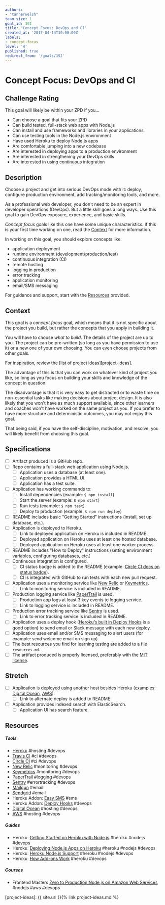 ```yaml
---
authors:
- "tannerwelsh"
team_size: 1
goal_id: 192
title: "Concept Focus: DevOps and CI"
created_at: '2017-04-14T10:00:00Z'
labels:
- concept-focus
level: '4'
published: true
redirect_from: '/goals/192'
---
```


# Concept Focus: DevOps and CI

## Challenge Rating

This goal will likely be within your ZPD if you...

- Can choose a goal that fits your ZPD
- Can build tested, full-stack web apps with Node.js
- Can install and use frameworks and libraries in your applications
- Can use testing tools in the Node.js environment
- Have used Heroku to deploy Node.js apps
- Are comfortable jumping into a new codebase
- Are interested in deploying apps to a production environment
- Are interested in strengthening your DevOps skills
- Are interested in using continuous integration

## Description

Choose a project and get into serious DevOps mode with it: deploy, configure production environment, add tracking/monitoring tools, and more.

As a professional web developer, you don't need to be an expert in developer operations (DevOps). But a little skill goes a long ways. Use this goal to gain DevOps exposure, experience, and basic skills.

_Concept focus_ goals like this one have some unique characteristics. If this is your first time working on one, read the [Context](#context) for more information.

In working on this goal, you should explore concepts like:

- application deployment
- runtime environment (development/production/test)
- continuous integration (CI)
- remote hosting
- logging in production
- error tracking
- application monitoring
- email/SMS messaging

For guidance and support, start with the [Resources](#resources) provided.

## Context

This goal is a _concept focus_ goal, which means that it is not specific about the project you build, but rather the concepts that you apply in building it.

You will have to choose _what to build_. The details of the project are up to you. The project can be pre-written (so long as you have permission to use it) or a new one of your own choosing. You can even choose projects from other goals.

For inspiration, review the [list of project ideas][project-ideas].

The advantage of this is that you can work on whatever kind of project you like, so long as you focus on building your skills and knowledge of the concept in question.

The disadvantage is that it is very easy to get distracted or to waste time on non-essential tasks like making decisions about project design. It is also likely that you won't have as much support available, since other learners and coaches won't have worked on the same project as you. If you prefer to have more structure and deterministic outcomes, you may not enjoy this goal.

That being said, if you have the self-discipline, motivation, and resolve, you will likely benefit from choosing this goal.

## Specifications

- [ ] Artifact produced is a GitHub repo.
- [ ] Repo contains a full-stack web application using Node.js.
  - [ ] Application uses a database (at least one).
  - [ ] Application provides a HTML UI.
  - [ ] Application has a test suite.
- [ ] Application has working commands to:
  - [ ] Install dependencies (example: `$ npm install`)
  - [ ] Start the server (example: `$ npm start`)
  - [ ] Run tests (example: `$ npm test`)
  - [ ] Deploy to production (example: `$ npm run deploy`)
- [ ] README includes basic "Getting Started" instructions (install, set up database, etc.).
- [ ] Application is deployed to Heroku.
  - [ ] Link to deployed application on Heroku is included in README.
  - [ ] Deployed application on Heroku uses at least one hosted database.
  - [ ] Deployed application on Heroku uses at least one worker process.
- [ ] README includes "How to Deploy" instructions (setting environment variables, configuring databases, etc.)
- [ ] Continuous integration is configured.
  - [ ] CI status badge is added to the README (example: [Circle CI docs on status badge](https://circleci.com/docs/1.0/status-badges/)).
  - [ ] CI is integrated with GitHub to run tests with each new pull request.
- [ ] Application uses a monitoring service like [New Relic](https://newrelic.com/) or [Keymetrics](https://keymetrics.io/).
  - [ ] Link to monitoring service is included in README.
- [ ] Production logging service like [PaperTrail](https://papertrailapp.com/) is used.
  - [ ] Production app logs at least 3 key events to logging service.
  - [ ] Link to logging service is included in README.
- [ ] Production error tracking service like [Sentry](https://sentry.io/welcome/) is used.
  - [ ] Link to error tracking service is included in README.
- [ ] Application uses a deploy hook ([Heroku's built in Deploy Hooks](https://elements.heroku.com/addons/deployhooks) is a good option) to send email or Slack message with each new deploy.
- [ ] Application uses email and/or SMS messaging to alert users (for example: send welcome email on sign up).
- [ ] The best resources you find for learning testing are added to a file `resources.md`.
- [ ] The artifact produced is properly licensed, preferably with the [MIT license][mit-license].

## Stretch

- [ ] Application is deployed using another host besides Heroku (examples: [Digital Ocean](https://www.digitalocean.com/), [AWS](https://aws.amazon.com/)).
  - [ ] Link to alternate deploy is added to README.
- [ ] Application provides indexed search with ElasticSearch.
  - [ ] Application UI has search feature.

## Resources

##### Tools

- [Heroku](https://www.heroku.com/) #hosting #devops
- [Travis CI](https://travis-ci.org/) #ci #devops
- [Circle CI](https://circleci.com) #ci #devops
- [New Relic](https://newrelic.com/) #monitoring #devops
- [Keymetrics](https://keymetrics.io/) #monitoring #devops
- [PaperTrail](https://papertrailapp.com/) #logging #devops
- [Sentry](https://sentry.io/welcome/) #errortracking #devops
- [Mailgun](https://www.mailgun.com/) #email
- [Sendgrid](https://sendgrid.com/) #email
- Heroku Addon: [Easy SMS](https://elements.heroku.com/addons/easysms) #sms
- Heroku Addon: [Deploy Hooks](https://elements.heroku.com/addons/deployhooks) #devops
- [Digital Ocean](https://www.digitalocean.com/) #hosting #devops
- [AWS](https://aws.amazon.com/) #hosting #devops

##### Guides

- Heroku: [Getting Started on Heroku with Node.js](https://devcenter.heroku.com/articles/getting-started-with-nodejs) #heroku #nodejs #devops
- Heroku: [Deploying Node.js Apps on Heroku](https://devcenter.heroku.com/articles/deploying-nodejs) #heroku #nodejs #devops
- Heroku: [Heroku Node.js Support](https://devcenter.heroku.com/articles/nodejs-support) #heroku #nodejs #devops
- Heroku: [How Add-ons Work](https://devcenter.heroku.com/articles/how-add-ons-work) #heroku #devops

##### Courses

- Frontend Masters [Zero to Production Node.js on Amazon Web Services](https://frontendmasters.com/courses/production-node-aws/) #nodejs #aws #devops

[mit-license]: https://opensource.org/licenses/MIT
[project-ideas]: {{ site.url }}{% link project-ideas.md %}
